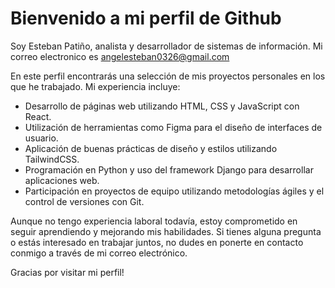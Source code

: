# Bienvenido a mi perfil de Github

Soy Esteban Patiño, analista y desarrollador de sistemas de información. Mi correo electronico es angelesteban0326@gmail.com

En este perfil encontrarás una selección de mis proyectos personales en los que he trabajado. Mi experiencia incluye:

- Desarrollo de páginas web utilizando HTML, CSS y JavaScript con React.
- Utilización de herramientas como Figma para el diseño de interfaces de usuario.
- Aplicación de buenas prácticas de diseño y estilos utilizando TailwindCSS.
- Programación en Python y uso del framework Django para desarrollar aplicaciones web.
- Participación en proyectos de equipo utilizando metodologías ágiles y el control de versiones con Git.

Aunque no tengo experiencia laboral todavía, estoy comprometido en seguir aprendiendo y mejorando mis habilidades. Si tienes alguna pregunta o estás interesado en trabajar juntos, no dudes en ponerte en contacto conmigo a través de mi correo electrónico.

Gracias por visitar mi perfil!
